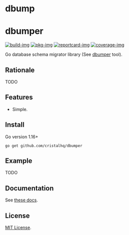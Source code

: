 # dbump

# dbumper

[![build-img]][build-url]
[![pkg-img]][pkg-url]
[![reportcard-img]][reportcard-url]
[![coverage-img]][coverage-url]

Go database schema migrator library (See [dbumper](https://github.com/cristalhq/dbumper) tool).

## Rationale

TODO

## Features

* Simple.

## Install

Go version 1.16+

```
go get github.com/cristalhq/dbumper
```

## Example

TODO

## Documentation

See [these docs][pkg-url].

## License

[MIT License](LICENSE).

[build-img]: https://github.com/cristalhq/dbumper/workflows/build/badge.svg
[build-url]: https://github.com/cristalhq/dbumper/actions
[pkg-img]: https://pkg.go.dev/badge/cristalhq/dbumper
[pkg-url]: https://pkg.go.dev/github.com/cristalhq/dbumper
[reportcard-img]: https://goreportcard.com/badge/cristalhq/dbumper
[reportcard-url]: https://goreportcard.com/report/cristalhq/dbumper
[coverage-img]: https://codecov.io/gh/cristalhq/dbumper/branch/main/graph/badge.svg
[coverage-url]: https://codecov.io/gh/cristalhq/dbumper
